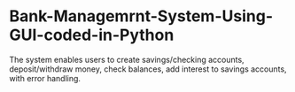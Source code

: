 # Bank-Managemrnt-System-Using-GUI-coded-in-Python
The system enables users to create savings/checking accounts, deposit/withdraw money, check balances, add interest to savings accounts, with error handling.
